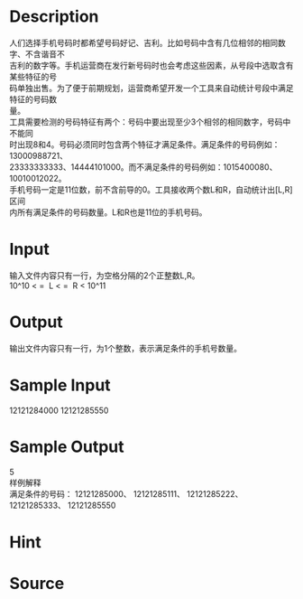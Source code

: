 
# Description

<div class="content"><div>人们选择手机号码时都希望号码好记、吉利。比如号码中含有几位相邻的相同数字、不含谐音不</div>
<div>吉利的数字等。手机运营商在发行新号码时也会考虑这些因素，从号段中选取含有某些特征的号</div>
<div>码单独出售。为了便于前期规划，运营商希望开发一个工具来自动统计号段中满足特征的号码数</div>
<div>量。</div>
<div>工具需要检测的号码特征有两个：号码中要出现至少3个相邻的相同数字，号码中不能同</div>
<div>时出现8和4。号码必须同时包含两个特征才满足条件。满足条件的号码例如：13000988721、</div>
<div>23333333333、14444101000。而不满足条件的号码例如：1015400080、10010012022。</div>
<div>手机号码一定是11位数，前不含前导的0。工具接收两个数L和R，自动统计出[L,R]区间</div>
<div>内所有满足条件的号码数量。L和R也是11位的手机号码。</div></div>

# Input

<div class="content"><div>输入文件内容只有一行，为空格分隔的2个正整数L,R。</div>
<div>10^10 &lt; =  L &lt; =  R &lt; 10^11</div></div>

# Output

<div class="content"><p>输出文件内容只有一行，为1个整数，表示满足条件的手机号数量。</p></div>

# Sample Input

<div class="content"><span class="sampledata">12121284000 12121285550</span></div>

# Sample Output

<div class="content"><span class="sampledata">5<br/>
样例解释<br/>
满足条件的号码： 12121285000、 12121285111、 12121285222、 12121285333、 12121285550</span></div>

# Hint

<div class="content"><p></p></div>

# Source

<div class="content"><p><a href="problemset.php?search="></a></p></div>

